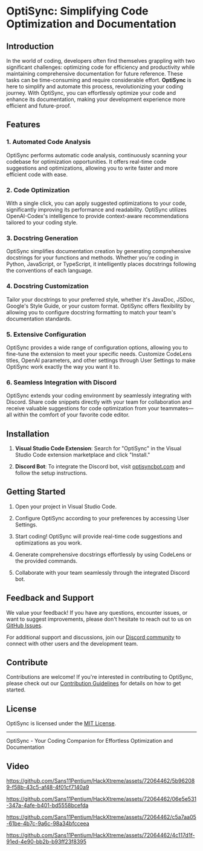 # OptiSync: Simplifying Code Optimization and Documentation

## Introduction

In the world of coding, developers often find themselves grappling with two significant challenges: optimizing code for efficiency and productivity while maintaining comprehensive documentation for future reference. These tasks can be time-consuming and require considerable effort. **OptiSync** is here to simplify and automate this process, revolutionizing your coding journey. With OptiSync, you can effortlessly optimize your code and enhance its documentation, making your development experience more efficient and future-proof.

## Features

### 1. Automated Code Analysis

OptiSync performs automatic code analysis, continuously scanning your codebase for optimization opportunities. It offers real-time code suggestions and optimizations, allowing you to write faster and more efficient code with ease.

### 2. Code Optimization

With a single click, you can apply suggested optimizations to your code, significantly improving its performance and readability. OptiSync utilizes OpenAI-Codex's intelligence to provide context-aware recommendations tailored to your coding style.

### 3. Docstring Generation

OptiSync simplifies documentation creation by generating comprehensive docstrings for your functions and methods. Whether you're coding in Python, JavaScript, or TypeScript, it intelligently places docstrings following the conventions of each language.

### 4. Docstring Customization

Tailor your docstrings to your preferred style, whether it's JavaDoc, JSDoc, Google's Style Guide, or your custom format. OptiSync offers flexibility by allowing you to configure docstring formatting to match your team's documentation standards.

### 5. Extensive Configuration

OptiSync provides a wide range of configuration options, allowing you to fine-tune the extension to meet your specific needs. Customize CodeLens titles, OpenAI parameters, and other settings through User Settings to make OptiSync work exactly the way you want it to.

### 6. Seamless Integration with Discord

OptiSync extends your coding environment by seamlessly integrating with Discord. Share code snippets directly with your team for collaboration and receive valuable suggestions for code optimization from your teammates—all within the comfort of your favorite code editor.

## Installation

1. **Visual Studio Code Extension**: Search for "OptiSync" in the Visual Studio Code extension marketplace and click "Install."

2. **Discord Bot**: To integrate the Discord bot, visit [optisyncbot.com](https://optisyncbot.com) and follow the setup instructions.

## Getting Started

1. Open your project in Visual Studio Code.

2. Configure OptiSync according to your preferences by accessing User Settings.

3. Start coding! OptiSync will provide real-time code suggestions and optimizations as you work.

4. Generate comprehensive docstrings effortlessly by using CodeLens or the provided commands.

5. Collaborate with your team seamlessly through the integrated Discord bot.

## Feedback and Support

We value your feedback! If you have any questions, encounter issues, or want to suggest improvements, please don't hesitate to reach out to us on [GitHub Issues](https://github.com/optisync/optisync-extension/issues).

For additional support and discussions, join our [Discord community](https://discord.gg/optisync) to connect with other users and the development team.

## Contribute

Contributions are welcome! If you're interested in contributing to OptiSync, please check out our [Contribution Guidelines](CONTRIBUTING.md) for details on how to get started.

## License

OptiSync is licensed under the [MIT License](LICENSE).

---

OptiSync - Your Coding Companion for Effortless Optimization and Documentation


## Video

https://github.com/Sans11Pentium/HackXtreme/assets/72064462/5b962089-f58b-43c5-af48-4f01cf7140a9

https://github.com/Sans11Pentium/HackXtreme/assets/72064462/06e5e531-347a-4afe-b401-bd5558bcefda


https://github.com/Sans11Pentium/HackXtreme/assets/72064462/c5a7aa05-61be-4b7c-9a6c-98a34bfcceea


https://github.com/Sans11Pentium/HackXtreme/assets/72064462/4c117d1f-91ed-4e90-bb2b-b93ff23f8395






